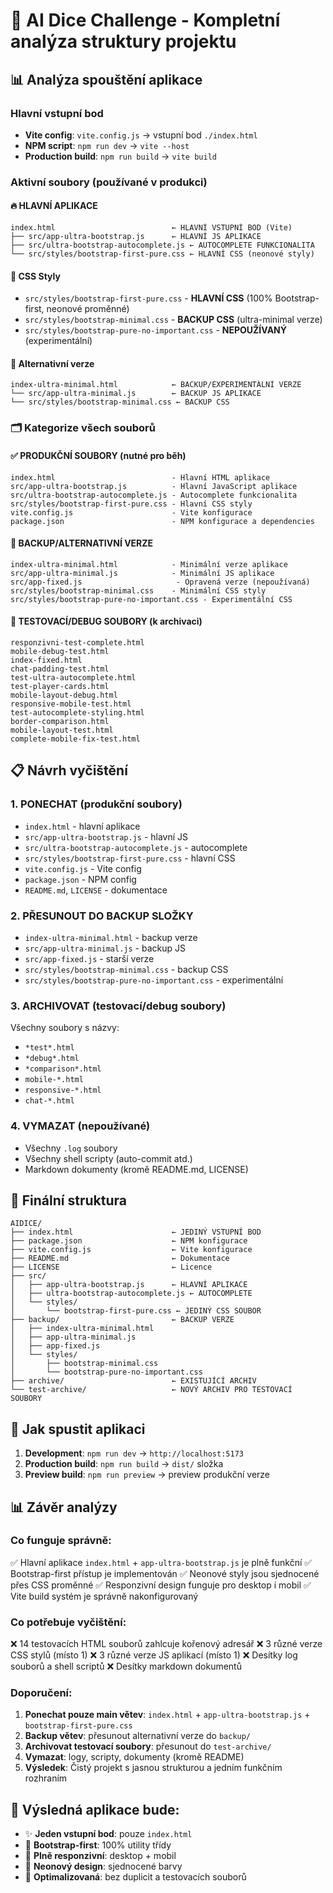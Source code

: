 # 🎲 AI Dice Challenge - Kompletní analýza struktury projektu

## 📊 Analýza spouštění aplikace

### Hlavní vstupní bod
- **Vite config**: `vite.config.js` → vstupní bod `./index.html`
- **NPM script**: `npm run dev` → `vite --host`
- **Production build**: `npm run build` → `vite build`

### Aktivní soubory (používané v produkci)

#### 🔥 HLAVNÍ APLIKACE
```
index.html                          ← HLAVNÍ VSTUPNÍ BOD (Vite)
├── src/app-ultra-bootstrap.js      ← HLAVNÍ JS APLIKACE
├── src/ultra-bootstrap-autocomplete.js ← AUTOCOMPLETE FUNKCIONALITA  
└── src/styles/bootstrap-first-pure.css ← HLAVNÍ CSS (neonové styly)
```

#### 🎨 CSS Styly
- `src/styles/bootstrap-first-pure.css` - **HLAVNÍ CSS** (100% Bootstrap-first, neonové proměnné)
- `src/styles/bootstrap-minimal.css` - **BACKUP CSS** (ultra-minimal verze)
- `src/styles/bootstrap-pure-no-important.css` - **NEPOUŽÍVANÝ** (experimentální)

#### 📱 Alternativní verze
```
index-ultra-minimal.html            ← BACKUP/EXPERIMENTÁLNÍ VERZE
└── src/app-ultra-minimal.js        ← BACKUP JS APLIKACE
└── src/styles/bootstrap-minimal.css ← BACKUP CSS
```

### 🗂️ Kategorize všech souborů

#### ✅ PRODUKČNÍ SOUBORY (nutné pro běh)
```
index.html                          - Hlavní HTML aplikace
src/app-ultra-bootstrap.js          - Hlavní JavaScript aplikace
src/ultra-bootstrap-autocomplete.js - Autocomplete funkcionalita
src/styles/bootstrap-first-pure.css - Hlavní CSS styly
vite.config.js                      - Vite konfigurace
package.json                        - NPM konfigurace a dependencies
```

#### 🔄 BACKUP/ALTERNATIVNÍ VERZE
```
index-ultra-minimal.html            - Minimální verze aplikace
src/app-ultra-minimal.js            - Minimální JS aplikace
src/app-fixed.js                     - Opravená verze (nepoužívaná)
src/styles/bootstrap-minimal.css    - Minimální CSS styly
src/styles/bootstrap-pure-no-important.css - Experimentální CSS
```

#### 🧪 TESTOVACÍ/DEBUG SOUBORY (k archivaci)
```
responzivni-test-complete.html
mobile-debug-test.html
index-fixed.html
chat-padding-test.html
test-ultra-autocomplete.html
test-player-cards.html
mobile-layout-debug.html
responsive-mobile-test.html
test-autocomplete-styling.html
border-comparison.html
mobile-layout-test.html
complete-mobile-fix-test.html
```

## 📋 Návrh vyčištění

### 1. PONECHAT (produkční soubory)
- `index.html` - hlavní aplikace
- `src/app-ultra-bootstrap.js` - hlavní JS
- `src/ultra-bootstrap-autocomplete.js` - autocomplete
- `src/styles/bootstrap-first-pure.css` - hlavní CSS
- `vite.config.js` - Vite config
- `package.json` - NPM config
- `README.md`, `LICENSE` - dokumentace

### 2. PŘESUNOUT DO BACKUP SLOŽKY
- `index-ultra-minimal.html` - backup verze
- `src/app-ultra-minimal.js` - backup JS
- `src/app-fixed.js` - starší verze
- `src/styles/bootstrap-minimal.css` - backup CSS
- `src/styles/bootstrap-pure-no-important.css` - experimentální

### 3. ARCHIVOVAT (testovací/debug soubory)
Všechny soubory s názvy:
- `*test*.html`
- `*debug*.html`
- `*comparison*.html`
- `mobile-*.html`
- `responsive-*.html`
- `chat-*.html`

### 4. VYMAZAT (nepoužívané)
- Všechny `.log` soubory
- Všechny shell scripty (auto-commit atd.)
- Markdown dokumenty (kromě README.md, LICENSE)

## 🎯 Finální struktura

```
AIDICE/
├── index.html                      ← JEDINÝ VSTUPNÍ BOD
├── package.json                    ← NPM konfigurace
├── vite.config.js                  ← Vite konfigurace
├── README.md                       ← Dokumentace
├── LICENSE                         ← Licence
├── src/
│   ├── app-ultra-bootstrap.js      ← HLAVNÍ APLIKACE
│   ├── ultra-bootstrap-autocomplete.js ← AUTOCOMPLETE
│   └── styles/
│       └── bootstrap-first-pure.css ← JEDINÝ CSS SOUBOR
├── backup/                         ← BACKUP VERZE
│   ├── index-ultra-minimal.html
│   ├── app-ultra-minimal.js
│   ├── app-fixed.js
│   └── styles/
│       ├── bootstrap-minimal.css
│       └── bootstrap-pure-no-important.css
├── archive/                        ← EXISTUJÍCÍ ARCHIV
└── test-archive/                   ← NOVÝ ARCHIV PRO TESTOVACÍ SOUBORY
```

## 🚀 Jak spustit aplikaci

1. **Development**: `npm run dev` → `http://localhost:5173`
2. **Production build**: `npm run build` → `dist/` složka
3. **Preview build**: `npm run preview` → preview produkční verze

## 📊 Závěr analýzy

### Co funguje správně:
✅ Hlavní aplikace `index.html` + `app-ultra-bootstrap.js` je plně funkční
✅ Bootstrap-first přístup je implementován
✅ Neonové styly jsou sjednocené přes CSS proměnné
✅ Responzivní design funguje pro desktop i mobil
✅ Vite build systém je správně nakonfigurovaný

### Co potřebuje vyčištění:
❌ 14 testovacích HTML souborů zahlcuje kořenový adresář
❌ 3 různé verze CSS stylů (místo 1)
❌ 3 různé verze JS aplikací (místo 1)
❌ Desítky log souborů a shell scriptů
❌ Desítky markdown dokumentů

### Doporučení:
1. **Ponechat pouze main větev**: `index.html` + `app-ultra-bootstrap.js` + `bootstrap-first-pure.css`
2. **Backup větev**: přesunout alternativní verze do `backup/`
3. **Archivovat testovací soubory**: přesunout do `test-archive/`
4. **Vymazat**: logy, scripty, dokumenty (kromě README)
5. **Výsledek**: Čistý projekt s jasnou strukturou a jedním funkčním rozhraním

## 🎲 Výsledná aplikace bude:
- ✨ **Jeden vstupní bod**: pouze `index.html`
- 🎨 **Bootstrap-first**: 100% utility třídy
- 📱 **Plně responzivní**: desktop + mobil
- 🌈 **Neonový design**: sjednocené barvy
- 🚀 **Optimalizovaná**: bez duplicit a testovacích souborů
